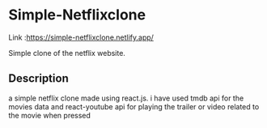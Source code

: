
# Simple-Netflixclone

Link :https://simple-netflixclone.netlify.app/

Simple clone of the netflix website.

## Description

a simple netflix clone made using react.js. i have used tmdb api for the movies data and react-youtube api for playing the trailer or video related to the movie when pressed  


